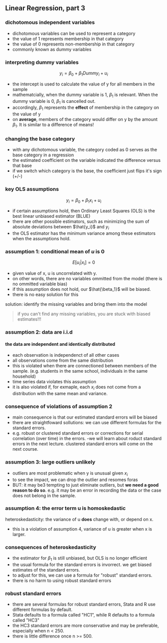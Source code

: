 ## Linear Regression, part 3

### dichotomous independent variables  
- dichotomous variables can be used to represent a category 
- the value of 1 represents membership in that category 
- the value of 0 represents non-membership in that category
- commonly known as dummy variables  

### interpreting dummy variables  
$$
y_i = \beta_0 + \beta_1 Dummy_i + u_i
$$

- the intercept is used to calculate the value of y for all members in the sample 
- mathematcially, when the dummy variable is 1, $\beta_1$ is relevant. When the dummy variable is 0, $\beta_1$ is cancelled out.
- accordingly, $\beta_1$ represents the **effect** of membership in the category on the value of y  
- on **average**, members of the category would differ on y by the amount $\beta_1$. It is similar to a difference of means!  


### changing the base category 
- with any dichotomous variable, the category coded as 0 serves as the base category in a regression 
- the estimated coefficient on the variable indicated the difference versus that base  
- if we switch which category is the base, the coefficient just flips it's sign (+/-)

### key OLS assumptions 

$$
y_i = \beta_0 + \beta_1 x_i + u_i
$$

- if certain assumptions hold, then Ordinary Least Squares (OLS) is the best linear unbiased estimator (BLUE) 
- there are other possible estimators, such as minimizing the sum of absolute deviations between $\hat{y_i}$ and $y_i$ 
- the OLS estimator has the minimum variance among these estimators when the assumptions hold.  

### assumption 1: conditional mean of $u$ is 0  
$$
E[u_i|x_i] = 0
$$
- given value of x, u is uncorrelated with y. 
- on other words, there are no variables ommitted from the model (there is no ommitted variable bias)
- if this assumption does not hold, our $\hat{\beta_1}$ will be biased.
- there is no easy solution for this  

solution: identify the missing variables and bring them into the model  
> if you can't find any missing variables, you are stuck with biased estimates!!!

### assumption 2: data are i.i.d 
#### the data are independent and identically distributed  
- each observation is independenct of all other cases  
- all observations come from the same distribution  
- this is violated when there are connectioned between members of the sample. (e.g. students in the same school, individuals in the same household) 
- time series data violates this assumption  
- it is also violated if, for exmaple, each $x_i$ does not come from a distribution with the same mean and variance.  
### consequence of violations of assumption 2
- main consequence is that our estimated standard errors will be biased  
- there are straightfoward sollutions: we can use different formulas for the standard errors. 
- e.g. robust or clustered standard errors or corrections for serial correlation (over time) in the errors. 
 -we will learn about roduct standard errors in the next lecture. clustered standard errors will come on the next course.  

 ### assumption 3: large outliers unlikely  
 - outliers are most problematic when y is unusual given $x_i$ 
 - to see the impact, we can drop the outlier and resomes foras 
 - BUT: it may be3 tempting to just eliminate outliers, but **we need a good reason to do so**.
 e.g. it may be an error in recording the data or the case does not belong in the sample. 

 ### assumption 4: the error term u is homoskedastic

heteroskedasticity: the variance of u **does** change with, or depend on x. 
- this is a violation of assumption 4, variance of u is greater when x is larger. 

### consequences of heteroskedasticity
- the estimator for $\beta_1$ is still unbiased, but OLS is no longer efficient 
- the usual formula for the standard errors is invorrect. we get biased estimates of the standard errors. 
- to adjust for this, we can use a formula for "robust" standard errors.
- there is no harm to using robust standard errors

### robust standard errors 
- there are several formulas for robust standard errors, Stata and R use different formulas by default. 
- Stata defaults to a formula called "HC1", while R defaults to a formula called "HC3"
- the HC3 standard errors are more conservative and may be preferable, especially when n < 250. 
- there is little difference once n >= 500.  
